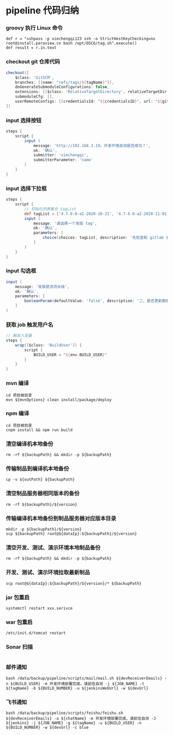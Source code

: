 # pipeline 代码归纳

### groovy 执行 Linux 命令

``` shell
def r = "sshpass -p xiechengqi123 ssh -o StrictHostKeyChecking=no root@install.paraview.cn bash /opt/OSC6/tag.sh".execute()
def result = r.in.text
```

### checkout git 仓库代码

``` groovy
checkout([
    $class: 'GitSCM',
    branches: [[name: "refs/tags/${tagName}"]],
    doGenerateSubmoduleConfigurations: false,
    extensions: [[$class: 'RelativeTargetDirectory', relativeTargetDir: "${buildName}"]],
    submoduleCfg: [],
    userRemoteConfigs: [[credentialsId: "${credentialsID}", url: "${gitlabUrl}"]]
])
```

### input 选择按钮

``` groovy
steps {
	script {
		input (
            message: 'http://192.168.3.19，开发环境自测是否成功？',
            ok: '确认',
            submitter: 'xiechengqi',
            submitterParameter: 'name'
        )
	}
}
```

### input 选择下拉框

``` groovy
steps {
	script {
	    // 初始化列表集合 tagList
		def tagList = ['4.7.0.0-a1-2020-10-21', '4.7.0.0-a2-2020-11-01', '4.7.0.0-a3-2020-12-12']
		input (
            message: '请选择一个发版 tag',
            ok: '确认',
            parameters: [
                choice(choices: tagList, description: '先检查和 gitlab 发版 tag 一致，再点击确认', name: 'TAG')
            ]
        )
	}
}
```

### input 勾选框

``` groovy
input (
    message: '发版提测流水线',
    ok: '确认',
    parameters: [
        booleanParam(defaultValue: 'false', description: '二、是否更新数据库', name: 'choose')
    ]
)
```

### 获取 job 触发用户名

``` groovy
// 触发人变量
steps {
    wrap([$class: 'BuildUser']) {
        script {
            BUILD_USER = "${env.BUILD_USER}"
        }
    }
}
```

### mvn 编译

``` shell
cd 项目根目录
mvn ${mvnOptions} clean install/package/deploy
```

### npm 编译

``` shell
cd 项目根目录
cnpm install && npm run build
```

### 清空编译机本地备份

``` shell
rm -rf ${backupPath} && mkdir -p ${backupPath}
```

###  传输制品到编译机本地备份

``` shell
cp -v ${outPath} ${backupPath}
```

### 清空制品服务器相同版本的备份

``` shell
rm -rf ${backupPath}/${version}
```

### 传输编译机本地备份到制品服务器对应版本目录

``` shell
mkdir -p ${backupPath}/${version}
scp ${backupPath} root@${dataIp}:${backupPath}/${version}
```

### 清空开发、测试、演示环境本地制品备份

``` shell
rm -rf ${backupPath} && mkdir -p ${backupPath}
```

### 开发、测试、演示环境拉取最新制品

``` shell
scp root@${dataIp}:${backupPath}/${version}/* ${backupPath}
```

### jar 包重启

``` shell
systemctl restart xxx.serivce
```

### war 包重启

``` shell
/etc/init.d/tomcat restart
```

### Sonar 扫描

``` shell

```

### 邮件通知

``` shell
bash /data/backup/pipeline/scripts/mail/mail.sh ${devReceiverEmails} -n ${BUILD_USER} -m 开发环境部署完成，请前往自测 -j ${JOB_NAME} -t ${tagName} -b ${BUILD_NUMBER} -u ${jenkinsWebUrl} -w ${devUrl}
```

### 飞书通知

``` shell
bash /data/backup/pipeline/scripts/feishu/feishu.sh ${devReceiverEmails} -a ${chatName} -m 开发环境部署完成，请前往自测 -J ${jenkins} -j ${JOB_NAME} -g ${tagName} -u ${BUILD_USER} -n ${BUILD_NUMBER} -w ${devUrl} -c blue
```




